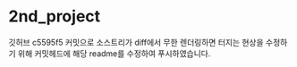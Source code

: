 # 2nd_project

깃허브 c5595f5 커밋으로 소스트리가 diff에서 무한 렌더링하면 터지는 현상을 수정하기 위해 커밋헤드에 해당 readme를 수정하여 푸시하였습니다.